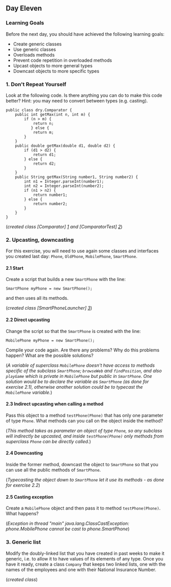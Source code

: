 ## Day Eleven

### Learning Goals

Before the next day, you should have achieved the following learning goals:
  * Create generic classes
  * Use generic classes
  * Overloads methods
  * Prevent code repetition in overloaded methods
  * Upcast objects to more general types
  * Downcast objects to more specific types

### 1. Don't Repeat Yourself

Look at the following code. Is there anything you can do to make this code better? 
    Hint: you may need to convert between types (e.g. casting).
```
public class dry.Comparator {
    public int getMax(int n, int m) {
        if (n > m) {
            return n;
           } else {
            return m;
        }
    }
    public double getMax(double d1, double d2) {
        if (d1 > d2) {
            return d1;
        } else {
            return d2;
        }
    }
    public String getMax(String number1, String number2) {
        int n1 = Integer.parseInt(number1);
        int n2 = Integer.parseInt(number2);
        if (n1 > n2) {
            return number1;
        } else {
            return number2;
        }
    }
}
```

(*created class [Comparator] [1] and [ComparatorTest] [2]*)

### 2. Upcasting, downcasting

For this exercise, you will need to use again some classes and interfaces you created last day:
`Phone`, `OldPhone`, `MobilePhone`, `SmartPhone`.

#### 2.1 Start

Create a script that builds a new `SmartPhone` with the line:
```
SmartPhone myPhone = new SmartPhone();
```
and then uses all its methods.

(*created class [SmartPhoneLauncher] [3]*)

#### 2.2 Direct upcasting

Change the script so that the `SmartPhone` is created with the line:
```   
MobilePhone myPhone = new SmartPhone();
```
Compile your code again. Are there any problems? Why do this problems happen?
What are the possible solutions?

(*A variable of superclass `MobilePhone` doesn't have access to methods specific of the subclass `SmartPhone`;
`browseWeb` and `findPosition`, and also `playGame` which is private in `MobilePhone` but public in `SmartPhone`. 
One solution would be to declare the variable as `SmartPhone` (as done for exercise 2.1), 
otherwise another solution could be to typecast the `MobilePhone` variable.*)

#### 2.3 Indirect upcasting when calling a method

Pass this object to a method `testPhone(Phone)` that has only one parameter of type `Phone`.
What methods can you call on the object inside the method?

(*This method takes as parameter an object of type `Phone`, so any subclass will indirectly be upcasted, 
and inside `testPhone(Phone)` only methods from superclass `Phone` can be directly called.*)

#### 2.4 Downcasting

Inside the former method, downcast the object to `SmartPhone` so that you can use all the public methods
of `SmartPhone`.

(*Typecasting the object down to `SmartPhone` let it use its methods - as done for exercise 2.2*)

#### 2.5 Casting exception

Create a `MobilePhone` object and then pass it to method `testPhone(Phone)`. What happens?

(*Exception in thread "main" java.lang.ClassCastException: phone.MobilePhone cannot be cast to phone.SmartPhone*)

### 3. Generic list

Modify the doubly-linked list that you have created in past weeks to make it generic, i.e. to allow it to have values
of its elements of any type.
    Once you have it ready, create a class `Company` that keeps two linked lists, one with the names of the employees
and one with their National Insurance Number.

(*created class*)


[1]: https://github.com/BBK-PiJ-2014-21/Lab-Exercises/blob/master/day11/src/dry/Comparator.java
[2]: https://github.com/BBK-PiJ-2014-21/Lab-Exercises/blob/master/day11/src/dry/ComparatorTest.java
[3]: https://github.com/BBK-PiJ-2014-21/Lab-Exercises/blob/master/day11/src/upcastingDowncasting/SmartPhoneLauncher.java

